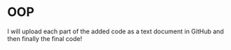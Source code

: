 # OOP
I will upload each part of the added code as a text document in GitHub and then finally the final code!
